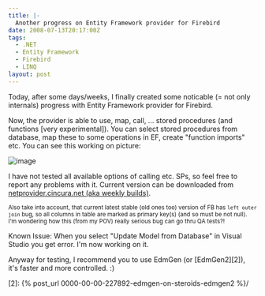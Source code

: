 ```yaml
---
title: |-
  Another progress on Entity Framework provider for Firebird
date: 2008-07-13T20:17:00Z
tags:
  - .NET
  - Entity Framework
  - Firebird
  - LINQ
layout: post
---
```

Today, after some days/weeks, I finally created some noticable (= not only internals) progress with Entity Framework provider for Firebird.

Now, the provider is able to use, map, call, ... stored procedures (and functions [very experimental]). You can select stored procedures from database, map these to some operations in EF, create "function imports" etc. You can see this working on picture:

![image](/i/227904/227904.png)

I have not tested all available options of calling etc. SPs, so feel free to report any problems with it. Current version can be downloaded from [netprovider.cincura.net (aka weekly builds)][1].

<small>Also take into account, that current latest stable (old ones too) version of FB has `left outer join` bug, so all columns in table are marked as primary key(s) (and so must be not null). I'm wondering how this (from my POV) really serious bug can go thru QA tests?!</small>

Known Issue: When you select "Update Model from Database" in Visual Studio you get error. I'm now working on it.

Anyway for testing, I recommend you to use EdmGen (or [EdmGen2][2]), it's faster and more controlled. :)

[1]: http://netprovider.cincura.net/
[2]: {% post_url 0000-00-00-227892-edmgen-on-steroids-edmgen2 %}/
